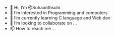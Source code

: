 - 👋 Hi, I’m @Suhaanthsuhi
- 👀 I’m interested in Programming and computers
- 🌱 I’m currently learning C language and Web dev
- 💞️ I’m looking to collaborate on ...
- 📫 How to reach me ...

<!---
Suhaanthsuhi/Suhaanthsuhi is a ✨ special ✨ repository because its `README.md` (this file) appears on your GitHub profile.
You can click the Preview link to take a look at your changes.
--->
